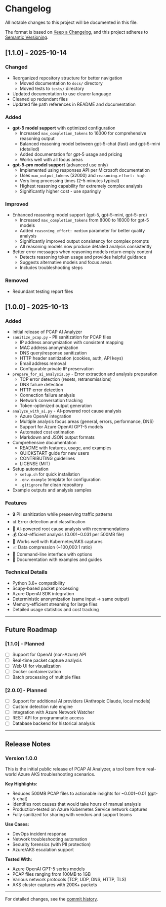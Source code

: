 # Changelog

All notable changes to this project will be documented in this file.

The format is based on [Keep a Changelog](https://keepachangelog.com/en/1.0.0/),
and this project adheres to [Semantic Versioning](https://semver.org/spec/v2.0.0.html).

## [1.1.0] - 2025-10-14

### Changed
- Reorganized repository structure for better navigation
  - Moved documentation to `docs/` directory
  - Moved tests to `tests/` directory
- Updated documentation to use clearer language
- Cleaned up redundant files
- Updated file path references in README and documentation

### Added
- **gpt-5 model support** with optimized configuration
  - Increased `max_completion_tokens` to 16000 for comprehensive reasoning output
  - Balanced reasoning model between gpt-5-chat (fast) and gpt-5-mini (detailed)
  - Added documentation for gpt-5 usage and pricing
  - Works well with all focus areas
- **gpt-5-pro model support** (advanced use only)
  - Implemented using responses API per Microsoft documentation
  - Uses `max_output_tokens` (32000) and `reasoning.effort: high`
  - Very long processing times (2-5 minutes typical)
  - Highest reasoning capability for extremely complex analysis
  - Significantly higher cost - use sparingly

### Improved
- Enhanced reasoning model support (gpt-5, gpt-5-mini, gpt-5-pro)
  - Increased `max_completion_tokens` from 8000 to 16000 for gpt-5 models
  - Added `reasoning_effort: medium` parameter for better quality analysis
  - Significantly improved output consistency for complex prompts
  - All reasoning models now produce detailed analysis consistently
- Better error messages when reasoning models return empty content
  - Detects reasoning token usage and provides helpful guidance
  - Suggests alternative models and focus areas
  - Includes troubleshooting steps

### Removed
- Redundant testing report files

## [1.0.0] - 2025-10-13

### Added
- Initial release of PCAP AI Analyzer
- `sanitize_pcap.py` - PII sanitization for PCAP files
  - IP address anonymization with consistent mapping
  - MAC address anonymization
  - DNS query/response sanitization
  - HTTP header sanitization (cookies, auth, API keys)
  - Email address removal
  - Configurable private IP preservation
- `prepare_for_ai_analysis.py` - Error extraction and analysis preparation
  - TCP error detection (resets, retransmissions)
  - DNS failure detection
  - HTTP error detection
  - Connection failure analysis
  - Network conversation tracking
  - Token-optimized output generation
- `analyze_with_ai.py` - AI-powered root cause analysis
  - Azure OpenAI integration
  - Multiple analysis focus areas (general, errors, performance, DNS)
  - Support for Azure OpenAI GPT-5 models
  - Automated cost estimation
  - Markdown and JSON output formats
- Comprehensive documentation
  - README with features, usage, and examples
  - QUICKSTART guide for new users
  - CONTRIBUTING guidelines
  - LICENSE (MIT)
- Setup automation
  - `setup.sh` for quick installation
  - `.env.example` template for configuration
  - `.gitignore` for clean repository
- Example outputs and analysis samples

### Features
- 🔒 PII sanitization while preserving traffic patterns
- 📊 Error detection and classification
- 🤖 AI-powered root cause analysis with recommendations
- 💰 Cost-efficient analysis ($0.001-$0.031 per 500MB file)
- 🎯 Works well with Kubernetes/AKS captures
- 📈 Data compression (~100,000:1 ratio)
- 🔧 Command-line interface with options
- 📝 Documentation with examples and guides

### Technical Details
- Python 3.8+ compatibility
- Scapy-based packet processing
- Azure OpenAI SDK integration
- Deterministic anonymization (same input → same output)
- Memory-efficient streaming for large files
- Detailed usage statistics and cost tracking

---

## Future Roadmap

### [1.1.0] - Planned
- [ ] Support for OpenAI (non-Azure) API
- [ ] Real-time packet capture analysis
- [ ] Web UI for visualization
- [ ] Docker containerization
- [ ] Batch processing of multiple files

### [2.0.0] - Planned
- [ ] Support for additional AI providers (Anthropic Claude, local models)
- [ ] Custom detection rule engine
- [ ] Integration with Azure Network Watcher
- [ ] REST API for programmatic access
- [ ] Database backend for historical analysis

---

## Release Notes

### Version 1.0.0

This is the initial public release of PCAP AI Analyzer, a tool born from real-world Azure AKS troubleshooting scenarios. 

**Key Highlights:**
- Reduces 500MB PCAP files to actionable insights for ~$0.001-$0.01 (gpt-5-chat)
- Identifies root causes that would take hours of manual analysis
- Production-tested on Azure Kubernetes Service network captures
- Fully sanitized for sharing with vendors and support teams

**Use Cases:**
- DevOps incident response
- Network troubleshooting automation
- Security forensics (with PII protection)
- Azure/AKS escalation support

**Tested With:**
- Azure OpenAI GPT-5 series models
- PCAP files ranging from 100MB to 1GB
- Various network protocols (TCP, UDP, DNS, HTTP, TLS)
- AKS cluster captures with 200K+ packets

---

For detailed changes, see the [commit history](https://github.com/rkemery-msft/pcap-ai-analyzer/commits/main).
